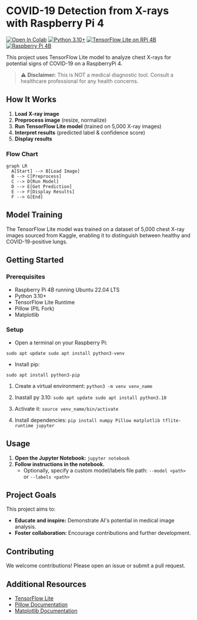 # COVID-19 Detection from X-rays with Raspberry Pi 4

[![Open In Colab](https://colab.research.google.com/assets/colab-badge.svg)](https://colab.research.google.com/github/pxvn/covid-xray-detect-rpi)
[![Python 3.10+](https://img.shields.io/badge/python-3.10%2B-blue?logo=python)](#)
[![TensorFlow Lite on RPi 4B](https://img.shields.io/badge/TensorFlow%20Lite%20Runtime-RPi%204B-green?logo=tensorflow)](#)
[![Raspberry Pi 4B](https://img.shields.io/badge/Device-Raspberry%20Pi%204B-lightgrey?logo=Raspberry%20Pi)](#)

This project uses TensorFlow Lite model to analyze chest X-rays for potential signs of COVID-19 on a RaspberryPi 4.

> ⚠️ **Disclaimer:** This is NOT a medical diagnostic tool. Consult a healthcare professional for any health concerns.

## How It Works

1. **Load X-ray image**
2. **Preprocess image** (resize, normalize)
3. **Run TensorFlow Lite model** (trained on 5,000 X-ray images)
4. **Interpret results** (predicted label & confidence score)
5. **Display results**

### Flow Chart

```mermaid
graph LR
  A[Start] --> B[Load Image]
  B --> C[Preprocess]
  C --> D[Run Model]
  D --> E[Get Prediction]
  E --> F[Display Results]
  F --> G[End]
```

## Model Training

The TensorFlow Lite model was trained on a dataset of 5,000 chest X-ray images sourced from Kaggle, enabling it to distinguish between healthy and COVID-19-positive lungs.

## Getting Started

### Prerequisites

- Raspberry Pi 4B running Ubuntu 22.04 LTS
- Python 3.10+
- TensorFlow Lite Runtime
- Pillow (PIL Fork)
- Matplotlib

### Setup
- Open a terminal on your Raspberry Pi:

 `sudo apt update
   sudo apt install python3-venv`

- Install pip:

`sudo apt install python3-pip`

1. Create a virtual environment: `python3 -m venv venv_name`
2. Inastall py 3.10:
`
sudo apt update
sudo apt install python3.10
`

3. Activate it: `source venv_name/bin/activate`
4. Install dependencies: `pip install numpy Pillow matplotlib tflite-runtime jupyter`

## Usage

1. **Open the Jupyter Notebook:** `jupyter notebook`
2. **Follow instructions in the notebook.** 
   - Optionally, specify a custom model/labels file path: `--model <path>` or `--labels <path>`

## Project Goals

This project aims to:

- **Educate and inspire:**  Demonstrate AI's potential in medical image analysis.
- **Foster collaboration:**  Encourage contributions and further development.

## Contributing

We welcome contributions! Please open an issue or submit a pull request.

## Additional Resources

- [TensorFlow Lite](https://www.tensorflow.org/lite)
- [Pillow Documentation](https://pillow.readthedocs.io/en/stable/)
- [Matplotlib Documentation](https://matplotlib.org/stable/contents.html)
